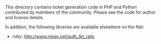 This directory contains ticket generation code in PHP and Python
contributed by members of the community. Please see the code for
author and license details.

In addition, the following libraries are available elsewhere on
the Net:

- ruby: http://www.meso.net/auth_tkt_rails


